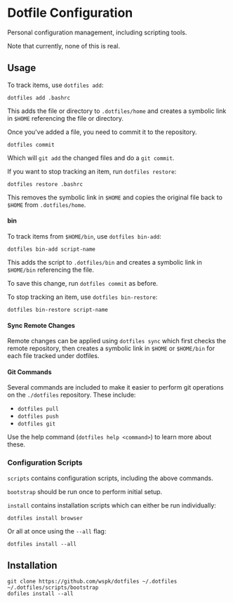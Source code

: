 # Dotfile Configuration

Personal configuration management, including scripting tools.

Note that currently, none of this is real.

## Usage

To track items, use `dotfiles add`:

    dotfiles add .bashrc

This adds the file or directory to `.dotfiles/home` and creates a symbolic link
in `$HOME` referencing the file or directory.

Once you've added a file, you need to commit it to the repository.

    dotfiles commit

Which will `git add` the changed files and do a `git commit`.

If you want to stop tracking an item, run `dotfiles restore`:

    dotfiles restore .bashrc

This removes the symbolic link in `$HOME` and copies the original file back to
`$HOME` from `.dotfiles/home`.


#### bin

To track items from `$HOME/bin`, use `dotfiles bin-add`:

    dotfiles bin-add script-name

This adds the script to `.dotfiles/bin` and creates a symbolic link in
`$HOME/bin` referencing the file.

To save this change, run `dotfiles commit` as before.

To stop tracking an item, use `dotfiles bin-restore`:

    dotfiles bin-restore script-name


#### Sync Remote Changes

Remote changes can be applied using `dotfiles sync` which first checks
the remote repository, then creates a symbolic link in `$HOME` or `$HOME/bin`
for each file tracked under dotfiles.


#### Git Commands
Several commands are included to make it easier to perform git operations
on the `./dotfiles` repository. These include:

- `dotfiles pull`
- `dotfiles push`
- `dotfiles git`

Use the help command (`dotfiles help <command>`) to learn more about these.


### Configuration Scripts

`scripts` contains configuration scripts, including the above commands.

`bootstrap` should be run once to perform initial setup.

`install` contains installation scripts which can either be run individually:

    dotfiles install browser

Or all at once using the `--all` flag:

    dotfiles install --all


## Installation

    git clone https://github.com/wspk/dotfiles ~/.dotfiles
    ~/.dotfiles/scripts/bootstrap
    dofiles install --all
